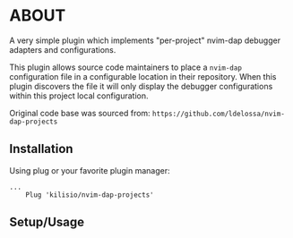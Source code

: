 # ABOUT

A very simple plugin which implements "per-project" nvim-dap debugger adapters
and configurations. 

This plugin allows source code maintainers to place a `nvim-dap` configuration
file in a configurable location in their repository. When this plugin discovers
the file it will only display the debugger configurations within this project 
local configuration. 

Original code base was sourced from: `https://github.com/ldelossa/nvim-dap-projects`


## Installation

Using plug or your favorite plugin manager:
```
...
    Plug 'kilisio/nvim-dap-projects'
```

## Setup/Usage
